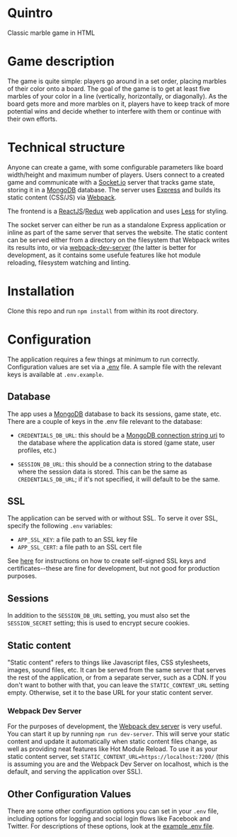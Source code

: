 # Quintro

Classic marble game in HTML

# Game description

The game is quite simple: players go around in a set order, placing marbles of their color onto a board. The goal of the game is to get at least five marbles of your color in a line (vertically, horizontally, or diagonally). As the board gets more and more marbles on it, players have to keep track of more potential wins and decide whether to interfere with them or continue with their own efforts.

# Technical structure

Anyone can create a game, with some configurable parameters like board width/height and maximum number of players. Users connect to a created game and communicate with a [Socket.io](https://socket.io) server that tracks game state, storing it in a [MongoDB](https://mongodb.com) database. The server uses [Express](http://expressjs.com/) and builds its static content (CSS/JS) via [Webpack](https://webpack.github.io/).

The frontend is a [ReactJS](https://facebook.github.io/react/)/[Redux](http://redux.js.org/) web application and uses [Less](http://lesscss.org/) for styling.

The socket server can either be run as a standalone Express application or inline as part of the same server that serves the website. The static content can be served either from a directory on the filesystem that Webpack writes its results into, or via [webpack-dev-server](https://webpack.github.io/docs/webpack-dev-server.html) (the latter is better for development, as it contains some usefule features like hot module reloading, filesystem watching and linting.

# Installation

Clone this repo and run `npm install` from within its root directory.

# Configuration

The application requires a few things at minimum to run correctly. Configuration values are set via a [.env](https://github.com/motdotla/dotenv) file. A sample file with the relevant keys is available at `.env.example`.

## Database

The app uses a [MongoDB](https://www.mongodb.com/) database to back its sessions, game state, etc. There are a couple of keys in the .env file relevant to the database:

- `CREDENTIALS_DB_URL`: this should be a [MongoDB connection string uri](https://docs.mongodb.com/manual/reference/connection-string/) to the database where the application data is stored (game state, user profiles, etc.)

- `SESSION_DB_URL`: this should be a connection string to the database where the session data is stored. This can be the same as `CREDENTIALS_DB_URL`; if it's not specified, it will default to be the same.


## SSL

The application can be served with or without SSL. To serve it over SSL, specify the following `.env` variables:

- `APP_SSL_KEY`: a file path to an SSL key file
- `APP_SSL_CERT`: a file path to an SSL cert file

See [here](https://devcenter.heroku.com/articles/ssl-certificate-self) for instructions on how to create self-signed SSL keys and certificates--these are fine for development, but not good for production purposes.


## Sessions

In addition to the `SESSION_DB_URL` setting, you must also set the `SESSION_SECRET` setting; this is used to encrypt secure cookies.


## Static content

"Static content" refers to things like Javascript files, CSS stylesheets, images, sound files, etc. It can be served from the same server that serves the rest of the application, or from a separate server, such as a CDN. If you don't want to bother with that, you can leave the `STATIC_CONTENT_URL` setting empty. Otherwise, set it to the base URL for your static content server.

### Webpack Dev Server

For the purposes of development, the [Webpack dev server](https://webpack.js.org/guides/development/#using-webpack-dev-server) is very useful. You can start it up by running `npm run dev-server`. This will serve your static content and update it automatically when static content files change, as well as providing neat features like Hot Module Reload. To use it as your static content server, set `STATIC_CONTENT_URL=https://localhost:7200/` (this is assuming you are and the Webpack Dev Server on localhost, which is the default, and serving the application over SSL).


## Other Configuration Values

There are some other configuration options you can set in your `.env` file, including options for logging and social login flows like Facebook and Twitter. For descriptions of these options, look at the [example .env file](.env.example).
